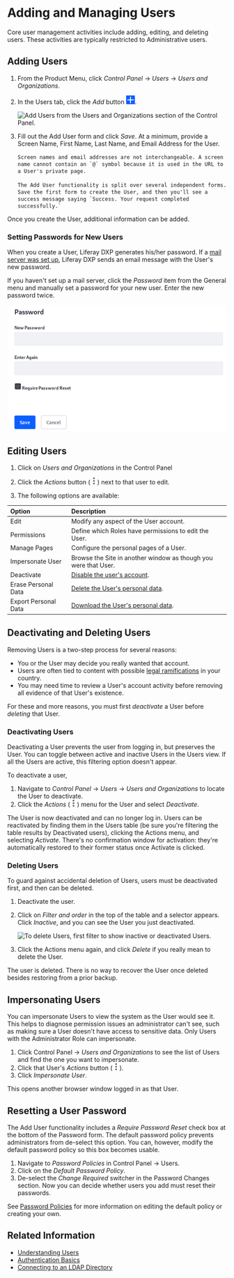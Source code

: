 # Adding and Managing Users

Core user management activities include adding, editing, and deleting users. These activities are typically restricted to Administrative users.

## Adding Users

1. From the Product Menu, click *Control Panel* &rarr; *Users* &rarr; *Users and Organizations*.
1. In the Users tab, click the *Add* button ![Add](../../images/icon-add.png).

   ![Add Users from the Users and Organizations section of the Control Panel.](./adding-and-managing-users/images/01.png)

1. Fill out the Add User form and click *Save*. At a minimum, provide a Screen Name, First Name, Last Name, and Email Address for the User.

    ```{note}
    Screen names and email addresses are not interchangeable. A screen name cannot contain an `@` symbol because it is used in the URL to a User's private page.

    The Add User functionality is split over several independent forms. Save the first form to create the User, and then you'll see a success message saying `Success. Your request completed successfully.`
    ```

Once you create the User, additional information can be added.

### Setting Passwords for New Users

When you create a User, Liferay DXP generates his/her password. If a [mail server was set up](../../installation-and-upgrades/setting-up-liferay/configuring-mail.md), Liferay DXP sends an email message with the User's new password.

If you haven't set up a mail server, click the *Password* item from the General menu and manually set a password for your new user. Enter the new password twice.

![Enter the password twice to manually set the password for a user. If the Password Policy you're using is configured to allow it, select whether to require the user to reset their password the first time they sign in to the portal.](./adding-and-managing-users/images/03.png)

## Editing Users

1. Click on *Users and Organizations* in the Control Panel

1. Click the *Actions* button (![Actions](../../images/icon-actions.png)) next to that user to edit.

1. The following options are available:

| Option | Description |
| :--- | :--- |
| Edit | Modify any aspect of the User account. |
| Permissions | Define which Roles have permissions to edit the User. |
| Manage Pages | Configure the personal pages of a User. |
| Impersonate User | Browse the Site in another window as though you were that User. |
| Deactivate | [Disable the user's account](#deactivating-users). |
| Erase Personal Data | [Delete the User's personal data](../managing-user-data/sanitizing-user-data.md). |
| Export Personal Data | [Download the User's personal data](../managing-user-data/exporting-user-data.md). |

## Deactivating and Deleting Users

Removing Users is a two-step process for several reasons:

* You or the User may decide you really wanted that account.
* Users are often tied to content with possible [legal ramifications](../managing-user-data.md) in your country.
* You may need time to review a User's account activity before removing all evidence of that User's existence.

For these and more reasons, you must first *deactivate* a User before *deleting* that User.

### Deactivating Users

Deactivating a User prevents the user from logging in, but preserves the User. You can toggle between active and inactive Users in the Users view. If all the Users are active, this filtering option doesn't appear.

To deactivate a user,

1. Navigate to *Control Panel* &rarr; *Users* &rarr; *Users and Organizations* to locate the User to deactivate.
1. Click the *Actions* (![Actions](../../images/icon-actions.png)) menu for the User and select *Deactivate*.

The User is now deactivated and can no longer log in. Users can be reactivated by finding them in the Users table (be sure you're filtering the table results by Deactivated users), clicking the Actions menu, and selecting *Activate*. There's no confirmation window for activation: they're automatically restored to their former status once Activate is clicked.

### Deleting Users

To guard against accidental deletion of Users, users must be deactivated first, and then can be deleted.

1. Deactivate the user.
1. Click on *Filter and order* in the top of the table and a selector appears. Click *Inactive*, and you can see the User you just deactivated.

    ![To delete Users, first filter to show inactive or deactivated Users.](./adding-and-managing-users/images/05.png)

1. Click the Actions menu again, and click *Delete* if you really mean to delete the User.

The user is deleted. There is no way to recover the User once deleted besides restoring from a prior backup.

## Impersonating Users

You can impersonate Users to view the system as the User would see it. This helps to diagnose permission issues an administrator can't see, such as making sure a User doesn't have access to sensitive data. Only Users with the Administrator Role can impersonate.

1. Click Control Panel &rarr; *Users and Organizations* to see the list of Users and find the one you want to impersonate.
1. Click that User's *Actions* button (![Actions](../../images/icon-actions.png)).
1. Click *Impersonate User*.

This opens another browser window logged in as that User.

## Resetting a User Password

The Add User functionality includes a *Require Password Reset* check box at the bottom of the Password form. The default password policy prevents administrators from de-select this option. You can, however, modify the default password policy so this box becomes usable.

1. Navigate to *Password Policies* in Control Panel &rarr; Users.
1. Click on the *Default Password Policy*.
1. De-select the *Change Required* switcher in the Password Changes section. Now you can decide whether users you add must reset their passwords.

See [Password Policies](../roles-and-permissions/configuring-a-password-policy.md) for more information on editing the default policy or creating your own.

## Related Information

* [Understanding Users](./understanding-users.md)
* [Authentication Basics](../../installation-and-upgrades/securing-liferay/authentication-basics.md)
* [Connecting to an LDAP Directory](../connecting-to-a-user-directory/connecting-to-an-ldap-directory.md)
